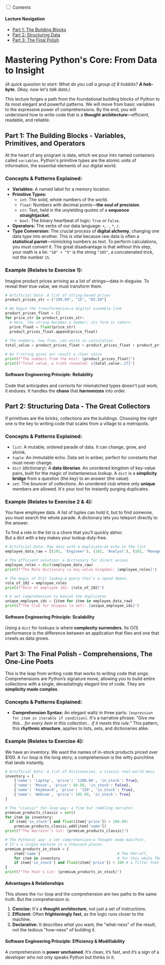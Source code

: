 <head>
    <meta charset="UTF-8">
    <meta name="viewport" content="width=device-width, initial-scale=1.0">
    <title>Lecture: Mastering Python's Core</title>
    <link rel="stylesheet" href="styles/lecture.css">
    <link rel="preconnect" href="https://fonts.googleapis.com">
    <link rel="preconnect" href="https://fonts.gstatic.com" crossorigin>
    <link href="https://fonts.googleapis.com/css2?family=Fira+Code&family=Lato:wght@400;700&family=Roboto:wght@400;700&display=swap" rel="stylesheet">
</head>
<body>

<div class="toc-popup-container">
    <input type="checkbox" id="toc-toggle" class="toc-toggle-checkbox">
    <label for="toc-toggle" class="toc-toggle-label">
        <span>Contents</span>
        <span class="toc-icon-open"></span>
    </label>
    <div class="toc-content">
        <h4>Lecture Navigation</h4>
        <ul>
            <li><a href="#part1">Part 1: The Building Blocks</a></li>
            <li><a href="#part2">Part 2: Structuring Data</a></li>
            <li><a href="#part3">Part 3: The Final Polish</a></li>
        </ul>
    </div>
</div>

<div class="container">

<h1>Mastering Python's Core: From Data to Insight</h1>

<p><em>(A quick question to start: What do you call a group of 8 hobbits? <strong>A hob-byte.</strong> Okay, now let's talk data.)</em></p>

<p>This lecture forges a path from the foundational building blocks of Python to its most elegant and powerful patterns. We will move from basic variables to the expressive power of comprehensions. By the end, you will understand how to write code that is a <strong>thought architecture</strong>—efficient, readable, and reliable.</p>

<h2 id="part1">Part 1: The Building Blocks - Variables, Primitives, and Operators</h2>

<p>At the heart of any program is data, which we pour into named containers called <code>variables</code>. Python's primitive types are the atomic units of information, the essential elements of our digital world.</p>

<h3>Concepts & Patterns Explained:</h3>
<ul>
    <li><strong>Variables:</strong> A named label for a memory location.</li>
    <li><strong>Primitive Types:</strong>
        <ul>
            <li><code>int</code>: The solid, whole numbers of the world.</li>
            <li><code>float</code>: Numbers with decimal points—<strong>the soul of precision</strong>.</li>
            <li><code>str</code>: Text, held in the unyielding quotes of a <strong>sequence straightjacket</strong>.</li>
            <li><code>bool</code>: The binary heartbeat of logic: <code>True</code> or <code>False</code>.</li>
        </ul>
    </li>
    <li><strong>Operators:</strong> The verbs of our data language: <code>+</code>, <code>-</code>, <code>*</code>, <code>/</code>.</li>
    <li><strong>Type Conversion:</strong> The crucial process of <strong>digital alchemy</strong>, changing one data type into another. This is vital because raw data is often a <strong>statistical parrot</strong>—mimicking numbers as text. To perform calculations, you must convert it. The great disadvantage is that without this step, your math is a lie: <code>"10" + "5"</code> is the string <code>"105"</code>, a concatenated trick, not the number <code>15</code>.</li>
</ul>

<h3>Example (Relates to Exercise 1):</h3>
<p>Imagine product prices arriving as a list of strings—data in disguise. To reveal their true value, we must transform them.</p>

```python
# Artificial Data: A list of string-based prices
product_prices_str = ["299.99", "15", "85.50"]

# We begin the transformation—a digital assembly-line
product_prices_float = []
for price_str in product_prices_str:
  # Here, the string becomes a number; its form is reborn.
  price_float = float(price_str)
  product_prices_float.append(price_float)
  
# The numbers, now free, can unite in calculation
total_value = product_prices_float + product_prices_float + product_prices_float

# An f-string gives our result a clear voice
print(f"The numbers from the mist: {product_prices_float}")
print(f"Total value, a truth revealed: ${total_value:.2f}")
```

<div class="oracle-specific">
    <h4>Software Engineering Principle: Reliability</h4>
    <p>Code that anticipates and corrects for mismatched types doesn't just work; it endures. It handles the <strong>chaos</strong> that <strong>harmonizes</strong> into order.</p>
</div>


<h2 id="part2">Part 2: Structuring Data - The Great Collectors</h2>

<p>If primitives are the bricks, collections are the buildings. Choosing the right one is the key to writing code that scales from a village to a metropolis.</p>

<h3>Concepts & Patterns Explained:</h3>
<ul>
    <li><code>list</code>: A mutable, ordered parade of data. It can change, grow, and shrink.</li>
    <li><code>tuple</code>: An immutable echo. Data set in amber, perfect for constants that must never change.</li>
    <li><code>dict</code> (dictionary): A <strong>data librarian</strong>. An unordered kingdom of key-value pairs, built for the magic of instantaneous lookup. A <code>dict</code> is a <strong>simplicity bridge</strong> from a question (the key) to an answer (the value).</li>
    <li><code>set</code>: The bouncer of collections. An unordered club where only <strong>unique</strong> members are allowed. It's your tool for instantly purging duplicates.</li>
</ul>

<h3>Example (Relates to Exercise 2 & 4):</h3>
<p>You have employee data. A list of tuples can hold it, but to find someone, you must search the whole parade. A dictionary lets you teleport directly to the answer.</p>
<p class="rhyme">To find a role in the list is a chore that you'll quickly abhor.<br>But a dict with a key makes your lookup duty-free.</p>

```python
# Artificial Data: Raw data with a duplicate—an echo in the list
employee_data_raw = [(101, 'Engineer'), (102, 'Analyst'), (103, 'Manager'), (101, 'Engineer')]

# The efficient solution: a dictionary for direct access
employee_roles = dict(employee_data_raw) 
print(f"The Role Dictionary (a key-value kingdom): {employee_roles}")

# The magic of O(1) lookup—a query that's a speed demon.
role_of_102 = employee_roles
print(f"Role of employee 102: {role_of_102}")

# A set comprehension to banish the duplicates
unique_employee_ids = {item for item in employee_data_raw}
print(f"The Club for Uniques (a set): {unique_employee_ids}")
```
<div class="oracle-specific">
    <h4>Software Engineering Principle: Scalability</h4>
    <p>Using a <code>dict</code> for lookups is where <strong>complexity surrenders</strong>. Its O(1) performance is the difference between an application that flies and one that crawls as data grows.</p>
</div>

<h2 id="part3">Part 3: The Final Polish - Comprehensions, The One-Line Poets</h2>

<p>This is the leap from writing code that works to writing code that <em>sings</em>. Comprehensions are Python’s signature move, allowing you to build entire collections with a single, devastatingly elegant line of code. They are <strong>simplicity made complex</strong>.</p>

<h3>Concepts & Patterns Explained:</h3>
<ul>
    <li><strong>Comprehension Syntax:</strong> An elegant waltz in three parts: <code>[expression for item in iterable if condition]</code>. It's a narrative phrase: <em>"Give me this... for every item in this collection... if it meets this rule."</em> This pattern, this <strong>rhythmic structure</strong>, applies to lists, sets, and dictionaries alike.</li>
</ul>

<h3>Example (Relates to Exercise 4):</h3>
<p>We have an inventory. We want the names of in-stock products priced over $100. A <code>for</code> loop is the long story; a comprehension is the witty punchline that lands instantly.</p>

```python
# Artificial Data: A list of dictionaries, a classic real-world mess
inventory = [
    {'name': 'Laptop', 'price': '1200.00', 'in_stock': True},
    {'name': 'Mouse', 'price': 80.50, 'in_stock': False},
    {'name': 'Keyboard', 'price': '150', 'in_stock': True},
    {'name': 'Webcam', 'price': 105.99, 'in_stock': True}
]

# The "classic" for-loop way: a fine but rambling narrator.
premium_products_classic = set()
for item in inventory:
  if item['in_stock'] and float(item['price']) > 100.00:
    premium_products_classic.add(item['name'])
print(f"The Narrator's Cut: {premium_products_classic}")

# The Pythonic way: a set comprehension—a thought made manifest.
# It's a single machine in a thousand places.
premium_products_in_stock = {
    item['name']                                   # The PAY-off,
    for item in inventory                          # for this whole TRAIL you're blazing,
    if item['in_stock'] and float(item['price']) > 100 # a filter that's truly aMAZ-ing.
}
print(f"The Poet's Cut: {premium_products_in_stock}")
```

<div class="caution">
    <h4>Advantages & Relationships</h4>
    <p>This shows the <code>for</code> loop and the comprehension are two paths to the same truth. But the comprehension is:</p>
    <ol>
        <li><strong>Concise:</strong> It's a <strong>thought architecture</strong>, not just a set of instructions.</li>
        <li><strong>Efficient:</strong> Often <strong>frighteningly fast</strong>, as the logic runs closer to the machine.</li>
        <li><strong>Declarative:</strong> It describes <em>what</em> you want, the "what-ness" of the result, not the tedious "how-ness" of building it.</li>
    </ol>
</div>

<div class="oracle-specific">
    <h4>Software Engineering Principle: Efficiency & Modifiability</h4>
    <p>A comprehension is <strong>power unchained</strong>. It’s clean, it’s fast, and it’s a sign of a developer who not only speaks Python but thinks in it.</p>
</div>

</div>
</body>